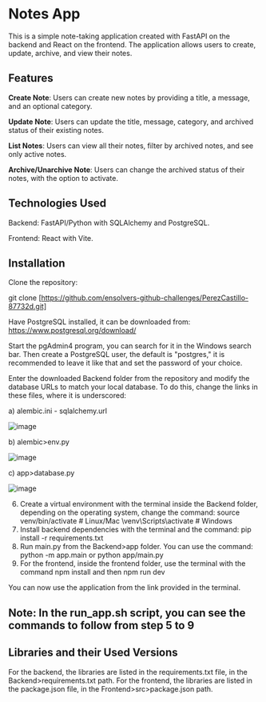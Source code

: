 # Notes App
This is a simple note-taking application created with FastAPI on the backend and React on the frontend. The application allows users to create, update, archive, and view their notes.
 
## Features
**Create Note**: Users can create new notes by providing a title, a message, and an optional category.

**Update Note**: Users can update the title, message, category, and archived status of their existing notes.

**List Notes**: Users can view all their notes, filter by archived notes, and see only active notes.

**Archive/Unarchive Note**: Users can change the archived status of their notes, with the option to activate.

## Technologies Used
Backend: FastAPI/Python with SQLAlchemy and PostgreSQL.

Frontend: React with Vite.

## Installation
Clone the repository:


git clone [https://github.com/ensolvers-github-challenges/PerezCastillo-87732d.git]

Have PostgreSQL installed, it can be downloaded from: https://www.postgresql.org/download/

Start the pgAdmin4 program, you can search for it in the Windows search bar. Then create a PostgreSQL user, the default is "postgres," it is recommended to leave it like that and set the password of your choice.

Enter the downloaded Backend folder from the repository and modify the database URLs to match your local database. To do this, change the links in these files, where it is underscored:

a) alembic.ini - sqlalchemy.url

![image](https://github.com/ensolvers-github-challenges/PerezCastillo-87732d/assets/128911355/3e582274-d0c9-4c07-8ca6-720c17b74cbc)

b) alembic>env.py


![image](https://github.com/ensolvers-github-challenges/PerezCastillo-87732d/assets/128911355/b3f0fa1b-c858-44a5-b686-cf22358d7881)

c) app>database.py


![image](https://github.com/ensolvers-github-challenges/PerezCastillo-87732d/assets/128911355/aa90c2e6-869e-4908-bc0d-665877802a35)

6. Create a virtual environment with the terminal inside the Backend folder, depending on the operating system, change the command:
source venv/bin/activate # Linux/Mac
\venv\Scripts\activate # Windows
7. Install backend dependencies with the terminal and the command: pip install -r requirements.txt
8. Run main.py from the Backend>app folder. You can use the command: python -m app.main or python app/main.py
9. For the frontend, inside the frontend folder, use the terminal with the command npm install and then npm run dev

You can now use the application from the link provided in the terminal.
## Note: In the run_app.sh script, you can see the commands to follow from step 5 to 9

## Libraries and their Used Versions
For the backend, the libraries are listed in the requirements.txt file, in the Backend>requirements.txt path.
For the frontend, the libraries are listed in the package.json file, in the Frontend>src>package.json path.
